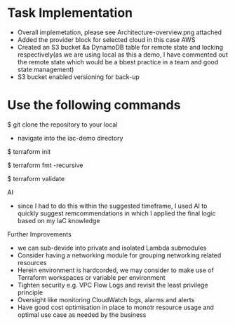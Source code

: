 Task Implementation
===================
- Overall implemetation, please see Architecture-overview.png attached
- Added the provider block for selected cloud in this case AWS
- Created an S3 bucket &a DynamoDB table for remote state and locking respectively(as we are using local as this a demo, I have commented out the remote state which would be a bbest practice in a team and good state management)
- S3 bucket enabled versioning for back-up

Use the following commands
==========================
$ git clone the repository to your local
- navigate into the iac-demo directory

$ terraform init

$ terraform fmt -recursive

$ terraform validate

AI 
- since I had to do this within the suggested timeframe, I used AI to quickly suggest remcommendations in which I applied the final logic based on my IaC knowledge

Further Improvements
- we can sub-devide into private and isolated Lambda submodules
- Consider having a networking module for grouping networking related resources
- Herein environment is hardcorded, we may consider to make use of Terraform workspaces or variable per environment
- Tighten security e.g. VPC Flow Logs and revisit the least privilege principle
- Oversight like monitoring CloudWatch logs, alarms and alerts
- Have good cost optimisation in place to monotr resource usage and optimal use case as needed by the business
